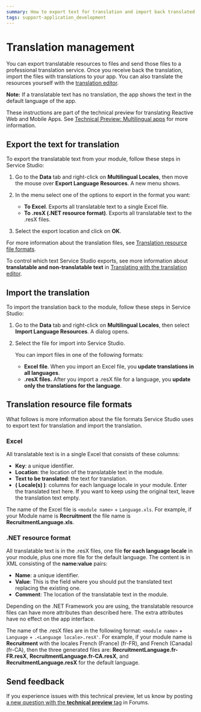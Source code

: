 ```yaml
---
summary: How to export text for translation and import back translated text.
tags: support-application_development
---
```


# Translation management

You can export translatable resources to files and send those files to a professional translation service. Once you receive back the translation, import the files with translations to your app. You can also translate the resources yourself with the [translation editor](./translation-editor.md).

<div class="info" markdown="1">

**Note:** If a translatable text has no translation, the app shows the text in the default language of the app.

</div>

<div class="info" markdown="1">

These instructions are part of the technical preview for translating Reactive Web and Mobile Apps. See [Technical Preview: Multilingual apps](intro.md) for more information.  

</div>

## Export the text for translation

To export the translatable text from your module, follow these steps in Service Studio:

1. Go to the **Data** tab and right-click on **Multilingual Locales**, then move the mouse over **Export Language Resources**. A new menu shows.

2. In the menu select one of the options to export in the format you want:

    * **To Excel**. Exports all translatable text to a single Excel file.
    * **To .resX (.NET resource format)**. Exports all translatable text to the .resX files.

3. Select the export location and click on **OK**.

For more information about the translation files, see [Translation resource file formats](#translation-resource-file-formats).

<div class="info" markdown="1">

To control which text Service Studio exports, see more information about **translatable and non-translatable text** in [Translating with the translation editor](translation-editor.md).

</div>

## Import the translation

To import the translation back to the module, follow these steps in Service Studio: 

1. Go to the **Data** tab and right-click on **Multilingual Locales**, then select **Import Language Resources**. A dialog opens.

1. Select the file for import into Service Studio.

    You can import files in one of the following formats:

    * **Excel file**. When you import an Excel file, you **update translations in all languages**.
    * **.resX files.** After you import a .resX file for a language, you **update only the translations for the language**.

## Translation resource file formats

What follows is more information about the file formats Service Studio uses to export text for translation and import the translation.

### Excel

All translatable text is in a single Excel that consists of these columns:

* **Key**: a unique identifier.
* **Location**: the location of the translatable text in the module.
* **Text to be translated**: the text for translation.
* **( Locale(s) )**: columns for each language locale in your module. Enter the translated text here. If you want to keep using the original text, leave the translation text empty.

The name of the Excel file is `<module name>` + `Language.xls`. For example, if your Module name is **Recruitment** the file name is **RecruitmentLanguage.xls**.

### .NET resource format

All translatable text is in the .resX files, one file **for each language locale** in your module, plus one more file for the default language. The content is in XML consisting of the **name:value** pairs:

* **Name**: a unique identifier.
* **Value**: This is the field where you should put the translated text replacing the existing one.
* **Comment**: The location of the translatable text in the module.

Depending on the .NET Framework you are using, the translatable resource files can have more attributes than described here. The extra attributes have no effect on the app interface.
    
The name of the .resX files are in the following format: `<module name>` + `Language` + `.<Language locale>.resX'`. For example, if your module name is **Recruitment** with the locales French (France) (fr-FR), and French (Canada) (fr-CA), then the three generated files are: **RecruitmentLanguage.fr-FR.resX**, **RecruitmentLanguage.fr-CA.resX**, and **RecruitmentLanguage.resX** for the default language.

## Send feedback

If you experience issues with this technical preview, let us know by posting [a new question with the **technical preview** tag](https://www.outsystems.com/forums/tag/6875/technical-preview/) in Forums.